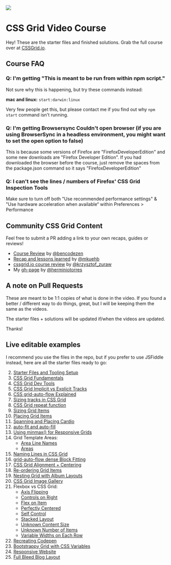 ![](https://res.cloudinary.com/wesbos/image/upload/v1515524452/GRID-social-share_wlfzk3.png)

# CSS Grid Video Course

Hey! These are the starter files and finished solutions. Grab the full course over at [CSSGrid.io](https://CSSGrid.io).

## Course FAQ

### Q: I'm getting "This is meant to be run from within npm script."

Not sure why this is happening, but try these commands instead:

**mac and linux:** `start:darwin:linux`

Very few people get this, but please contact me if you find out why `npm start` command isn't running.

### Q: I'm getting Browsersync Couldn't open browser (if you are using BrowserSync in a headless environment, you might want to set the open option to false)

This is because some versions of Firefox are "FirefoxDeveloperEdition" and some new downloads are "Firefox Developer Edition". If you had downloaded the browser before the course, just remove the spaces from the package.json command so it says "FirefoxDeveloperEdition"

### Q: I can't see the lines / numbers of Firefox' CSS Grid Inspection Tools

Make sure to turn off both "Use recommended performance settings" & "Use hardware acceleration when available“ within Preferences > Performance

## Community CSS Grid Content

Feel free to submit a PR adding a link to your own recaps, guides or reviews!

* [Course Review](https://www.bencodezen.io/blog/review-css-grid-with-wes-bos/) by [@bencodezen](https://www.twitter.com/bencodezen)
* [Recap and lessons learned](https://marcokuehbauch.com/blog/learning-css-grid/) by [@mkuehb](https://twitter.com/Mkuehb)
* [cssgrid.io course review](https://krzysztofzuraw.com/blog/2020/css-grid-io-course) by [@krzysztof_zuraw](https://twitter.com/krzysztof_zuraw)
* My [gh-page](https://herminiotorres.github.io/cssgrid) by [@herminiotorres](https://twitter.com/herminiotorres)

## A note on Pull Requests

These are meant to be 1:1 copies of what is done in the video. If you found a better / different way to do things, great, but I will be keeping them the same as the videos.

The starter files + solutions will be updated if/when the videos are updated.

Thanks!

## Live editable examples

I recommend you use the files in the repo, but if you prefer to use JSFiddle instead, here are all the starter files ready to go:

02. [Starter Files and Tooling Setup](https://jsfiddle.net/6qvwur9q/)
03. [CSS Grid Fundamentals](https://jsfiddle.net/qxxpgg4j/)
04. [CSS Grid Dev Tools](https://jsfiddle.net/b55x8vh2/)
05. [CSS Grid Implicit vs Explicit Tracks](https://jsfiddle.net/mon8xdgb/)
06. [CSS grid-auto-flow Explained](https://jsfiddle.net/Loq4uj16/)
07. [Sizing tracks in CSS Grid](https://jsfiddle.net/q8h3r8yb/)
08. [CSS Grid repeat function](https://jsfiddle.net/8f8xyx86/)
09. [Sizing Grid Items](https://jsfiddle.net/wqs6tcuk/)
10. [Placing Grid Items](https://jsfiddle.net/hs5xhvpp/)
11. [Spanning and Placing Cardio](https://jsfiddle.net/2z7z6o9k/)
12. [auto-fit and auto-fill](https://jsfiddle.net/d1pLngzx/)
13. [Using minmax() for Responsive Grids](https://jsfiddle.net/xthszm2j/)
14. Grid Template Areas:
    - [Area Line Names](https://jsfiddle.net/tkyxomht/)
    - [Areas](https://jsfiddle.net/p0sn7L7v/)
15. [Naming Lines in CSS Grid](https://jsfiddle.net/ygpmn0xh/)
16. [grid-auto-flow dense Block Fitting](https://jsfiddle.net/sxj83p70/)
17. [CSS Grid Alignment + Centering](https://jsfiddle.net/eyL9a2gv/)
18. [Re-ordering Grid Items](https://jsfiddle.net/uscf9mk0/)
19. [Nesting Grid with Album Layouts](https://jsfiddle.net/yn7jak0y/)
20. [CSS Grid Image Gallery](https://jsfiddle.net/cbjzped2/)
21. Flexbox vs CSS Grid:
    - [Axis Flipping](https://jsfiddle.net/pt8hym9s/)
    - [Controls on Right](https://jsfiddle.net/4o7gavuj/)
    - [Flex on Item](https://jsfiddle.net/1u264ftd/)
    - [Perfectly Centered](https://jsfiddle.net/sgbrtrjo/)
    - [Self Control](https://jsfiddle.net/c6gg8pkn/)
    - [Stacked Layout](https://jsfiddle.net/mnfm1sw0/)
    - [Unknown Content Size](https://jsfiddle.net/4ze02bkj/)
    - [Unknown Number of Items](https://jsfiddle.net/Lg7r3jmy/)
    - [Variable Widths on Each Row](https://jsfiddle.net/qymhootd/)
22. [Recreating Codepen](https://jsfiddle.net/br6n54qt/)
23. [Bootstrappy Grid with CSS Variables](https://jsfiddle.net/gLLht2hd/)
24. [Responsive Website](https://jsfiddle.net/bh16ofp8/)
25. [Full Bleed Blog Layout](https://jsfiddle.net/j8w6v3mh/)